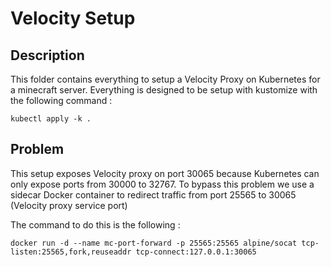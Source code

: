 # Velocity Setup

## Description

This folder contains everything to setup a Velocity Proxy on Kubernetes for a minecraft server.
Everything is designed to be setup with kustomize with the following command :

`kubectl apply -k .`

## Problem

This setup exposes Velocity proxy on port 30065 because Kubernetes can only expose ports from 30000 to 32767.
To bypass this problem we use a sidecar Docker container to redirect traffic from port 25565 to 30065 (Velocity proxy service port)

The command to do this is the following :

`docker run -d --name mc-port-forward -p 25565:25565 alpine/socat tcp-listen:25565,fork,reuseaddr tcp-connect:127.0.0.1:30065
`